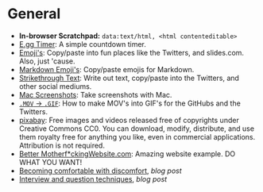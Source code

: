 # General    

* **In-browser Scratchpad:** `data:text/html, <html contenteditable>`    
* [E.gg Timer](http://e.ggtimer.com): A simple countdown timer.  
* [Emoji's](http://getemoji.com): Copy/paste into fun places like the Twitters, and slides.com. Also, just 'cause.  
* [Markdown Emoji's](http://www.emoji-cheat-sheet.com): Copy/paste emojis for Markdown.  
* [Strikethrough Text](http://manytools.org/facebook-twitter/strikethrough-text): Write out text, copy/paste into the Twitters, and other social mediums.  
* [Mac Screenshots](https://support.apple.com/en-us/HT201361): Take screenshots with Mac.  
* [`.MOV` → `.GIF`](https://gist.github.com/dergachev/4627207): How to make MOV's into GIF's for the GitHubs and the Twitters.  
* [pixabay](https://pixabay.com/): Free images and videos released free of copyrights under Creative Commons CC0. You can download, modify, distribute, and use them royalty free for anything you like, even in commercial applications. Attribution is not required.  
* [Better Motherf*ckingWebsite.com](http://bettermotherfuckingwebsite.com): Amazing website example. DO WHAT YOU WANT!  
* [Becoming comfortable with discomfort](https://louderthanten.com/coax/becoming-comfortable-with-discomfort), _blog post_  
* [Interview and question techniques](https://blog.prototypr.io/what-ux-researchers-can-learn-from-louis-theroux-69db740d63ba), _blog post_  

